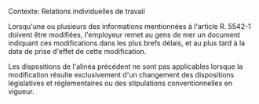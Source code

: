 Contexte: Relations individuelles de travail

Lorsqu'une ou plusieurs des informations mentionnées à l'article R. 5542-1 doivent être modifiées, l'employeur remet au gens de mer un document indiquant ces modifications dans les plus brefs délais, et au plus tard à la date de prise d'effet de cette modification.

Les dispositions de l'alinéa précédent ne sont pas applicables lorsque la modification résulte exclusivement d'un changement des dispositions législatives et réglementaires ou des stipulations conventionnelles en vigueur.
